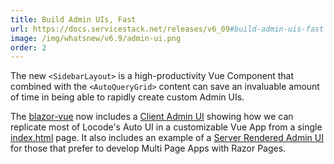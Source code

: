 ```yaml
---
title: Build Admin UIs, Fast
url: https://docs.servicestack.net/releases/v6_09#build-admin-uis-fast
image: /img/whatsnew/v6.9/admin-ui.png
order: 2
---
```


The new `<SidebarLayout>` is a high-productivity Vue Component that combined with the `<AutoQueryGrid>` content
can save an invaluable amount of time in being able to rapidly create custom Admin UIs.

The [blazor-vue](https://blazor-vue.web-templates.io) now includes a [Client Admin UI](https://blazor-vue.web-templates.io/admin/)
showing how we can replicate most of Locode's Auto UI in a customizable Vue App from a single
[index.html](https://github.com/NetCoreTemplates/blazor-vue/blob/main/MyApp/wwwroot/admin/index.html) page. It also includes
an example of a [Server Rendered Admin UI](https://blazor.web-templates.io/admin/) for those that prefer to develop
Multi Page Apps with Razor Pages.